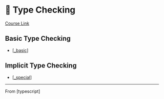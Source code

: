 # 🔵 Type Checking
[Course Link](https://platform.ui.dev/courses/1207737/lectures/26977529)

## Basic Type Checking
- [[_basic]]

## Implicit Type Checking
- [[_special]]

---
From [typescript]

[//begin]: # "Autogenerated link references for markdown compatibility"
[_basic]: basic/_basic "Basic"
[_special]: special/_special "Special"
[//end]: # "Autogenerated link references"